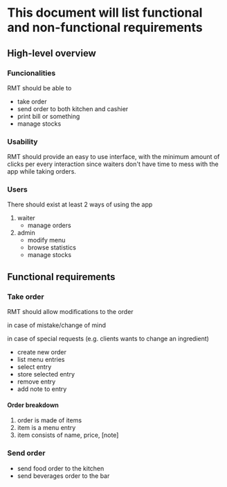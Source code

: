 # This document will list functional and non-functional requirements

## High-level overview

### Funcionalities

RMT should be able to 

- take order
- send order to both kitchen and cashier
- print bill or something
- manage stocks

### Usability

RMT should provide an easy to use interface, with the minimum amount of clicks per every interaction since waiters don't have time to mess with the app while taking orders.

### Users

There should exist at least 2 ways of using the app

1. waiter
	- manage orders 
2. admin
	- modify menu
	- browse statistics
	- manage stocks

## Functional requirements

### Take order

RMT should allow modifications to the order

in case of mistake/change of mind

in case of special requests (e.g. clients wants to change an ingredient)

- create new order
- list menu entries
- select entry
- store selected entry
- remove entry
- add note to entry

#### Order breakdown

1. order is made of items
2. item is a menu entry
3. item consists of name, price, [note]

### Send order

- send food order to the kitchen
- send beverages order to the bar
